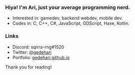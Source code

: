 ### Hiya! I'm Ari, just your average programming nerd.

- Interested in: gamedev, backend webdev, mobile dev.
- Codes in: C, C++, C#, JavaScript, GDScript, Haxe, Kotlin.

### Links

- Discord: sqirra-rng#1520
- Twitter: [@gedehari](https://twitter.com/gedehari)
- Portfolio: [gedehari.github.io](https://gedehari.github.io/)

Thank you for reading!
